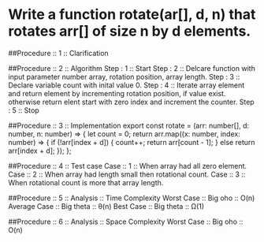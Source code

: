 # Write a function rotate(ar[], d, n) that rotates arr[] of size n by d elements.
##Procedure :: 1 :: Clarification

##Procedure :: 2 :: Algorithm
Step : 1 :: Start
Step : 2 :: Delcare function with input parameter number array, rotation position, array length.
Step : 3 :: Declare variable count with inital value 0.
Step : 4 :: Iterate array element and return element by incrementing rotation position, if value exist. otherwise return elent start with zero index and increment the counter.
Step : 5 :: Stop

##Procedure :: 3 :: Implementation
export const rotate = (arr: number[], d: number, n: number) => {
  let count = 0;
  return arr.map((x: number, index: number) => {
    if (!arr[index + d]) {
      count++;
      return arr[count - 1];
    } else return arr[index + d];
  });
};

##Procedure :: 4 :: Test case
Case :: 1 :: When array had all zero element.
Case :: 2 :: When array had length small then rotational count.
Case :: 3 :: When rotational count is more that array length. 

##Procedure :: 5 :: Analysis :: Time Complexity
Worst Case :: Big oho :: O(n)
Average Case :: Big theta :: θ(n)
Best Case :: Big theta :: Ω(1)

##Procedure :: 6 :: Analysis :: Space Complexity
Worst Case :: Big oho :: O(n)
